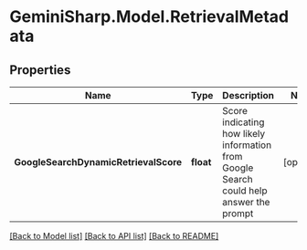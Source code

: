 # GeminiSharp.Model.RetrievalMetadata

## Properties

Name | Type | Description | Notes
------------ | ------------- | ------------- | -------------
**GoogleSearchDynamicRetrievalScore** | **float** | Score indicating how likely information from Google Search could help answer the prompt | [optional] 

[[Back to Model list]](../README.md#documentation-for-models) [[Back to API list]](../README.md#documentation-for-api-endpoints) [[Back to README]](../README.md)

